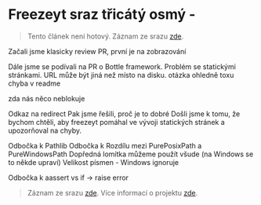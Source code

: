 # Freezeyt sraz třicátý osmý -

> Tento článek není hotový. Záznam ze srazu [zde](https://youtu.be/Gm4bO0B2r1A).

Začali jsme klasicky review PR, první je na zobrazování

Dále jsme se podívali na PR o Bottle framework.
Problém se statickými stránkami.
URL může být jiná než místo na disku.
otázka ohledně toxu
chyba v readme

zda nás něco neblokuje

Odkaz na redirect
Pak jsme řešili, proč je to dobré
Došli jsme k tomu, že bychom chtěli,
aby freezeyt pomáhal ve vývoji statických stránek a upozorňoval na chyby.

Odbočka k Pathlib
Odbočka k Rozdílu mezi PurePosixPath a PureWindowsPath
Dopředná lomítka můžeme použít všude (na Windows se to někde upraví)
Velikost písmen - Windows ignoruje

Odbočka k aassert vs if -> raise error

> Záznam ze srazu [zde](https://youtu.be/Gm4bO0B2r1A).
> Více informací o projektu [zde](https://tinyurl.com/freezeyt).
